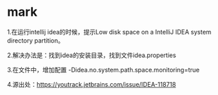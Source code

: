 # mark

1.在运行intellij idea的时候，提示Low disk space on a IntelliJ IDEA system directory partition。

2.解决办法是：找到idea的安装目录，找到文件idea.properties

3.在文件中，增加配置 -Didea.no.system.path.space.monitoring=true

4.源出处：https://youtrack.jetbrains.com/issue/IDEA-118718

